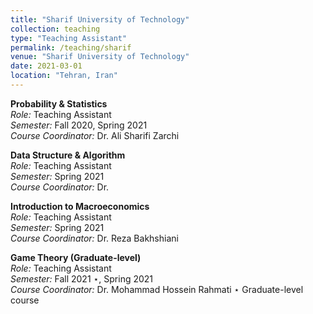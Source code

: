 ```yaml
---
title: "Sharif University of Technology"
collection: teaching
type: "Teaching Assistant"
permalink: /teaching/sharif
venue: "Sharif University of Technology"
date: 2021-03-01
location: "Tehran, Iran"
---
```



**Probability & Statistics**  
*Role:* Teaching Assistant  
*Semester:* Fall 2020, Spring 2021  
*Course Coordinator:* Dr. Ali Sharifi Zarchi

**Data Structure & Algorithm**  
*Role:* Teaching Assistant  
*Semester:* Spring 2021  
*Course Coordinator:* Dr. 

**Introduction to Macroeconomics**  
*Role:* Teaching Assistant  
*Semester:* Spring 2021  
*Course Coordinator:* Dr. Reza Bakhshiani

**Game Theory (Graduate-level)**  
*Role:* Teaching Assistant  
*Semester:* Fall 2021 ⋆, Spring 2021  
*Course Coordinator:* Dr. Mohammad Hossein Rahmati
⋆ Graduate-level course
